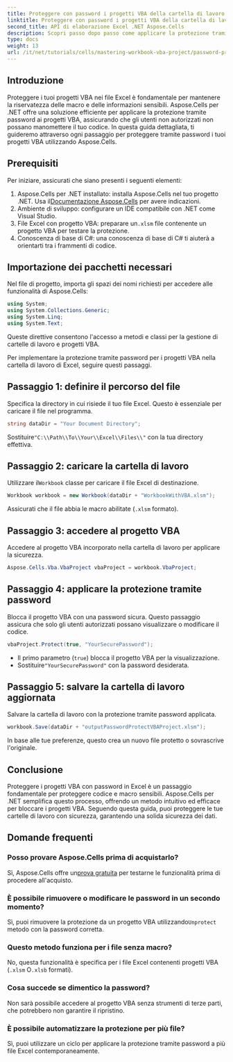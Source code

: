 ```yaml
---
title: Proteggere con password i progetti VBA della cartella di lavoro di Excel
linktitle: Proteggere con password i progetti VBA della cartella di lavoro di Excel
second_title: API di elaborazione Excel .NET Aspose.Cells
description: Scopri passo dopo passo come applicare la protezione tramite password per salvaguardare le tue macro e il codice sensibile da accessi non autorizzati.
type: docs
weight: 13
url: /it/net/tutorials/cells/mastering-workbook-vba-project/password-protect-vba-projects/
---
```

## Introduzione

Proteggere i tuoi progetti VBA nei file Excel è fondamentale per mantenere la riservatezza delle macro e delle informazioni sensibili. Aspose.Cells per .NET offre una soluzione efficiente per applicare la protezione tramite password ai progetti VBA, assicurando che gli utenti non autorizzati non possano manomettere il tuo codice. In questa guida dettagliata, ti guideremo attraverso ogni passaggio per proteggere tramite password i tuoi progetti VBA utilizzando Aspose.Cells.

## Prerequisiti

Per iniziare, assicurati che siano presenti i seguenti elementi:

1. Aspose.Cells per .NET installato: installa Aspose.Cells nel tuo progetto .NET. Usa il[Documentazione Aspose.Cells](https://reference.aspose.com/cells/net/) per avere indicazioni.
2. Ambiente di sviluppo: configurare un IDE compatibile con .NET come Visual Studio.
3.  File Excel con progetto VBA: preparare un`.xlsm` file contenente un progetto VBA per testare la protezione.
4. Conoscenza di base di C#: una conoscenza di base di C# ti aiuterà a orientarti tra i frammenti di codice.

## Importazione dei pacchetti necessari

Nel file di progetto, importa gli spazi dei nomi richiesti per accedere alle funzionalità di Aspose.Cells:

```csharp
using System;
using System.Collections.Generic;
using System.Linq;
using System.Text;
```

Queste direttive consentono l'accesso a metodi e classi per la gestione di cartelle di lavoro e progetti VBA.

Per implementare la protezione tramite password per i progetti VBA nella cartella di lavoro di Excel, seguire questi passaggi.

## Passaggio 1: definire il percorso del file

Specifica la directory in cui risiede il tuo file Excel. Questo è essenziale per caricare il file nel programma.

```csharp
string dataDir = "Your Document Directory";
```

 Sostituire`"C:\\Path\\To\\Your\\Excel\\Files\\"` con la tua directory effettiva.

## Passaggio 2: caricare la cartella di lavoro

 Utilizzare il`Workbook` classe per caricare il file Excel di destinazione.

```csharp
Workbook workbook = new Workbook(dataDir + "WorkbookWithVBA.xlsm");
```

Assicurati che il file abbia le macro abilitate (`.xlsm` formato).

## Passaggio 3: accedere al progetto VBA

Accedere al progetto VBA incorporato nella cartella di lavoro per applicare la sicurezza.

```csharp
Aspose.Cells.Vba.VbaProject vbaProject = workbook.VbaProject;
```

## Passaggio 4: applicare la protezione tramite password

Blocca il progetto VBA con una password sicura. Questo passaggio assicura che solo gli utenti autorizzati possano visualizzare o modificare il codice.

```csharp
vbaProject.Protect(true, "YourSecurePassword");
```

- Il primo parametro (`true`) blocca il progetto VBA per la visualizzazione.
-  Sostituire`"YourSecurePassword"` con la password desiderata.

## Passaggio 5: salvare la cartella di lavoro aggiornata

Salvare la cartella di lavoro con la protezione tramite password applicata.

```csharp
workbook.Save(dataDir + "outputPasswordProtectVBAProject.xlsm");
```

In base alle tue preferenze, questo crea un nuovo file protetto o sovrascrive l'originale.

## Conclusione

Proteggere i progetti VBA con password in Excel è un passaggio fondamentale per proteggere codice e macro sensibili. Aspose.Cells per .NET semplifica questo processo, offrendo un metodo intuitivo ed efficace per bloccare i progetti VBA. Seguendo questa guida, puoi proteggere le tue cartelle di lavoro con sicurezza, garantendo una solida sicurezza dei dati.

## Domande frequenti

### Posso provare Aspose.Cells prima di acquistarlo?
 Sì, Aspose.Cells offre un[prova gratuita](https://releases.aspose.com/) per testarne le funzionalità prima di procedere all'acquisto.

### È possibile rimuovere o modificare le password in un secondo momento?
 Sì, puoi rimuovere la protezione da un progetto VBA utilizzando`Unprotect` metodo con la password corretta.

### Questo metodo funziona per i file senza macro?
No, questa funzionalità è specifica per i file Excel contenenti progetti VBA (`.xlsm` O`.xlsb` formati).

### Cosa succede se dimentico la password?
Non sarà possibile accedere al progetto VBA senza strumenti di terze parti, che potrebbero non garantire il ripristino.

### È possibile automatizzare la protezione per più file?
Sì, puoi utilizzare un ciclo per applicare la protezione tramite password a più file Excel contemporaneamente.
